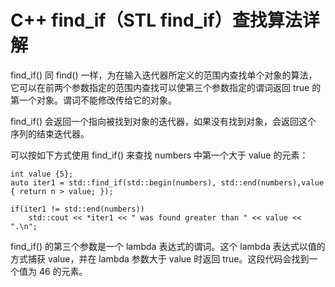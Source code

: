 # C++ find_if（STL find_if）查找算法详解

find_if() 同 find() 一样，为在输入迭代器所定义的范围内查找单个对象的算法，它可以在前两个参数指定的范围内查找可以使第三个参数指定的谓词返回 true 的第一个对象。谓词不能修改传给它的对象。

find_if() 会返回一个指向被找到对象的迭代器，如果没有找到对象，会返回这个 序列的结束迭代器。

可以按如下方式使用 find_if() 来查找 numbers 中第一个大于 value 的元素：

```
int value {5};
auto iter1 = std::find_if(std::begin(numbers), std::end(numbers),value { return n > value; });

if(iter1 != std::end(numbers))
    std::cout << *iter1 << " was found greater than " << value << ".\n";
```

find_if() 的第三个参数是一个 lambda 表达式的谓词。这个 lambda 表达式以值的方式捕获 value，并在 lambda 参数大于 value 时返回 true。这段代码会找到一个值为 46 的元素。